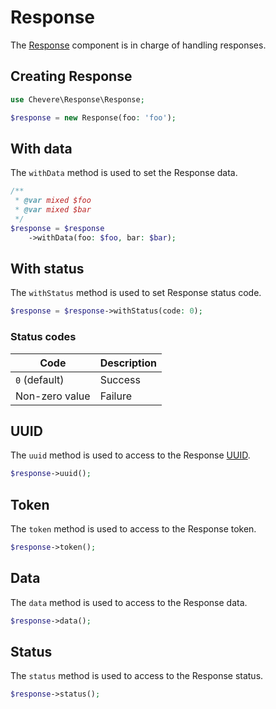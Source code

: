 # Response

The [Response](../reference/Chevere/Components/Response/Response.md) component is in charge of handling responses.

## Creating Response

```php
use Chevere\Response\Response;

$response = new Response(foo: 'foo');
```

## With data

The `withData` method is used to set the Response data.

```php
/**
 * @var mixed $foo
 * @var mixed $bar
 */
$response = $response
    ->withData(foo: $foo, bar: $bar);
```

## With status

The `withStatus` method is used to set Response status code.

```php
$response = $response->withStatus(code: 0);
```

### Status codes

| Code           | Description |
| -------------- | ----------- |
| `0` (default)  | Success     |
| Non-zero value | Failure     |

## UUID

The `uuid` method is used to access to the Response [UUID](https://en.wikipedia.org/wiki/Universally_unique_identifier).

```php
$response->uuid();
```

## Token

The `token` method is used to access to the Response token.

```php
$response->token();
```

## Data

The `data` method is used to access to the Response data.

```php
$response->data();
```

## Status

The `status` method is used to access to the Response status.

```php
$response->status();
```
